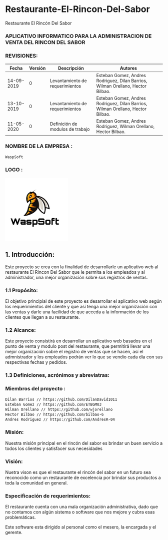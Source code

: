 # Restaurante-El-Rincon-Del-Sabor
Restaurante El Rincón Del Sabor

### APLICATIVO INFORMATICO PARA LA ADMINISTRACION DE VENTA  DEL RINCON DEL SABOR
### REVISIONES:
| Fecha | Versión | Descripción | Autores |
|-------|---------|-------------|---------|
|14-09-2019| 0       |Levantamiento de requerimientos|Esteban Gomez, Andres Rodriguez, Dilan Barrios, Wilman Orellano, Hector Bilbao.|
|13-10-2019| 0       |Levantamiento de requerimientos|Esteban Gomez, Andres Rodriguez, Dilan Barrios, Wilman Orellano, Hector Bilbao.|  
|11-05-2020     | 0       |Definición de modulos de trabajo |Esteban Gomez, Andres Rodriguez, Wilman Orellano, Hector Bilbao.|   

### NOMBRE DE LA EMPRESA :
    WaspSoft
### LOGO :
<img src="Documentacion/wasp.jpg" alt="drawing" width="200"/>

## 1. Introducción:
Este proyecto se crea con la finalidad de desarrollarle un aplicativo web al restaurante El Rincon Del Sabor que le permita a los empleados y al administrador, una mejor organización sobre sus registros de ventas.

### 1.1 Propósito:
El objetivo principial de este proyecto es desarrollar el aplicativo web según los requerimientos del cliente y que así tenga una mejor organización con las ventas y darle una facilidad de que acceda a la información de los clientes que llegan a su restaurante.

### 1.2 Alcance:
Este proyecto consistirá en desarrollar un aplicativo web basados en el punto de venta y modulo post del restaurante, que permitirá llevar una mejor organización sobre el registro de ventas que se hacen, así el admnistrador y los empleados podrán ver lo que se vendio cada día con sus respectivas fechas y pedidos.

### 1.3 Definiciones, acrónimos y abreviatras:


### Miembros del proyecto :
    Dilan Barrios // https://github.com/DilanDavid1011
    Esteban Gomez // https://github.com/ETBGM03
    Wilman Orellano // https://github.com/wjorellano
    Hector Bilbao // https://github.com/bilbao-6
    Andres Rodriguez // https://github.com/AndresR-04

### Misión:
Nuestra misión principal en el rincón del sabor es brindar  un buen servicio a todos los clientes y satisfacer sus necesidades

### Visión:
Nuetra vison es que el restaurante el rincón del sabor en un futuro sea reconocido como un restaurante de excelencia por brindar sus productos a toda la comunidad en general.

### Especificación de requerimientos:
El restaurante cuenta con una mala organización administrativa, dado que no contamos con algún sistema o software que nos mejore y cubra esas problemáticas.

Este software esta dirigido al personal como el mesero, la encargada y el gerente.

